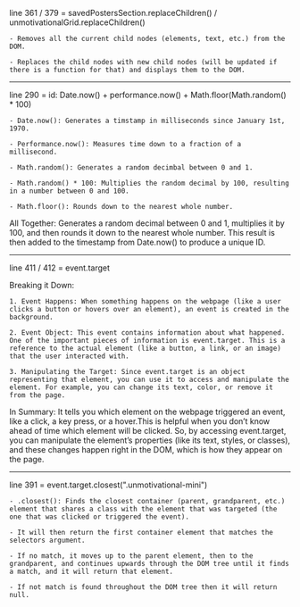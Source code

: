 line 361 / 379 = savedPostersSection.replaceChildren() / unmotivationalGrid.replaceChildren()

    - Removes all the current child nodes (elements, text, etc.) from the DOM.

    - Replaces the child nodes with new child nodes (will be updated if there is a function for that) and displays them to the DOM.
    
---------------------------------------------------------------------------------------------------------------------------------------

line 290 = id: Date.now() + performance.now() + Math.floor(Math.random() * 100)

    - Date.now(): Generates a timstamp in milliseconds since January 1st, 1970.

    - Performance.now(): Measures time down to a fraction of a millisecond.

    - Math.random(): Generates a random decimbal between 0 and 1.

    - Math.random() * 100: Multiplies the random decimal by 100, resulting in a number between 0 and 100.

    - Math.floor(): Rounds down to the nearest whole number.

All Together: Generates a random decimal between 0 and 1, multiplies it by 100, and then rounds it down to the nearest whole number. This result is then added to the timestamp from Date.now() to produce a unique ID.

---------------------------------------------------------------------------------------------------------------------------------------

line 411 / 412 = event.target

Breaking it Down: 

    1. Event Happens: When something happens on the webpage (like a user clicks a button or hovers over an element), an event is created in the background.

    2. Event Object: This event contains information about what happened. One of the important pieces of information is event.target. This is a reference to the actual element (like a button, a link, or an image) that the user interacted with.

    3. Manipulating the Target: Since event.target is an object representing that element, you can use it to access and manipulate the element. For example, you can change its text, color, or remove it from the page.

In Summary: It tells you which element on the webpage triggered an event, like a click, a key press, or a hover.This is helpful when you don’t know ahead of time which element will be clicked. So, by accessing event.target, you can manipulate the element’s properties (like its text, styles, or classes), and these changes happen right in the DOM, which is how they appear on the page.

---------------------------------------------------------------------------------------------------------------------------------------

line 391 = event.target.closest(".unmotivational-mini")

    - .closest(): Finds the closest container (parent, grandparent, etc.) element that shares a class with the element that was targeted (the one that was clicked or triggered the event).

    - It will then return the first container element that matches the selectors argument.

    - If no match, it moves up to the parent element, then to the grandparent, and continues upwards through the DOM tree until it finds a match, and it will return that element.

    - If not match is found throughout the DOM tree then it will return null.


